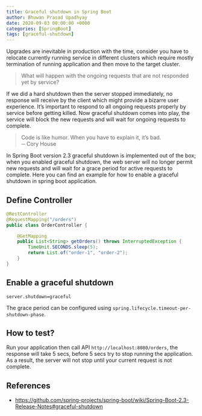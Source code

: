```yaml
---
title: Graceful shutdown in Spring Boot
author: Bhuwan Prasad Upadhyay
date: 2020-09-03 00:00:00 +0000
categories: [SpringBoot]
tags: [graceful-shutdown]
---
```


Upgrades are inevitable in production with the time, consider you have to relocate currently running service in different clusters which require mostly termination of running application and then move to the target cluster.

> What will happen with the ongoing requests that are not responded yet by service?

If we did a hard shutdown then the server stopped immediately, no response will receive by the client which might provide a bizarre user experience. It’s important to respond to all ongoing requests properly by service before getting killed. Now graceful shutdown comes into play, the service will block the new requests and will wait for ongoing requests to complete.

> Code is like humor. When you have to explain it, it’s bad.  
> ─ Cory House  

In Spring Boot version 2.3 graceful shutdown is implemented out of the box; when you enabled graceful shutdown, the web server will no longer permit new requests and will wait for a grace period for active requests to complete. Here you can find an example for how to enable a graceful shutdown in spring boot application.

## Define Controller

```java  
@RestController
@RequestMapping("/orders")
public class OrderController {

    @GetMapping
    public List<String> getOrders() throws InterruptedException {
        TimeUnit.SECONDS.sleep(5);
        return List.of("order-1", "order-2");
    }
}
```

## Enable a graceful shutdown

```properties  
server.shutdown=graceful  
```

The grace period can be configured using `spring.lifecycle.timeout-per-shutdown-phase`.

## How to test?

Run your application then call API `http://localhost:8080/orders`, the response will take 5 secs, 
before 5 secs try to stop running the application. As a result, the server will not stop until your current request is not complete.

## References

- https://github.com/spring-projects/spring-boot/wiki/Spring-Boot-2.3-Release-Notes#graceful-shutdown
